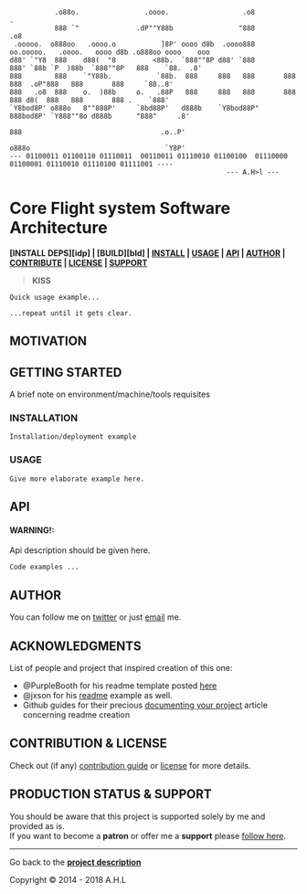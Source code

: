 <!-- [![Image caption](/cfs-3rd-party.logo.jpg)](#) -->

```text
           .o88o.                .oooo.                  .o8                                        .               
           888 `"              .dP""Y88b                "888                                      .o8               
 .ooooo.  o888oo   .oooo.o           ]8P' oooo d8b  .oooo888      oo.ooooo.   .oooo.   oooo d8b .o888oo oooo    ooo 
d88' `"Y8  888    d88(  "8         <88b.  `888""8P d88' `888       888' `88b `P  )88b  `888""8P   888    `88.  .8'  
888        888    `"Y88b.           `88b.  888     888   888       888   888  .oP"888   888       888     `88..8'   
888   .o8  888    o.  )88b     o.   .88P   888     888   888       888   888 d8(  888   888       888 .    `888'    
`Y8bod8P' o888o   8""888P'     `8bd88P'   d888b    `Y8bod88P"      888bod8P' `Y888""8o d888b      "888"     .8'     
                                                                    888                                  .o..P'      
                                                                   o888o                                 `Y8P'       
--- 01100011 01100110 01110011  00110011 01110010 01100100  01110000 01100001 01110010 01110100 01111001 ----
                                                     --- A.H>l ---
```
# Core Flight system Software Architecture

[d]: #project
**[INSTALL DEPS][idp] | [BUILD][bld] | [INSTALL][i] | [USAGE][u] | [API][a] | [AUTHOR][auth] | [CONTRIBUTE][cpl] | [LICENSE][cpl] | [SUPPORT][ps]**

> **KISS**

```
Quick usage example...
```

```
...repeat until it gets clear.
```
## MOTIVATION


## GETTING STARTED
[gt]: #getting-started 'Getting started guide'

A brief note on environment/machine/tools requisites

### INSTALLATION
[i]: #installation 'Installation guide' 

```
Installation/deployment example
```

### USAGE
[u]: #usage 'Product usage'


```
Give more elaborate example here.
```

## API
[a]: #api 'Module\'s API description'

#### WARNING!:   
Api description should be given here.
```
Code examples ...
```

## AUTHOR
[auth]: #author 'Credits & author\'s contacts info '
You can follow me on [twitter](https://twitter.com/happyman_1rst) or just [email](mailto:happyman@hotmail.fr) me.

## ACKNOWLEDGMENTS
[acc]: acknowledgments

List of people and project that inspired creation of this one:

- @PurpleBooth for his readme template posted [here](https://gist.github.com/PurpleBooth/109311bb0361f32d87a2)
- @jxson for his [readme](https://gist.github.com/jxson/1784669) example as well.
- Github guides for their precious [documenting your project](https://guides.github.com/features/wikis/#creating-a-readme) article concerning readme creation
## CONTRIBUTION & LICENSE
[cpl]:#contribution--license 'Contribution guide & license info'

Check out (if any) <a href='/CONTRIBUTION'>contribution guide</a> or <a href='/LICENSE'>license</a> for more details.

## PRODUCTION STATUS & SUPPORT
[ps]: #production-status--support 'Production use disclaimer & support info'

You should be aware that this project is supported solely by me and provided as is.
<br>If you want to become a **patron** or offer me a **support** please [follow here][auth].

<hr>

Go back to the **[project description][d]**

Copyright © 2014 - 2018 A.H.L
